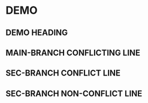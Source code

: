 # DEMO

## DEMO HEADING

## MAIN-BRANCH CONFLICTING LINE
## SEC-BRANCH CONFLICT LINE
## SEC-BRANCH NON-CONFLICT LINE

